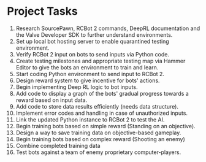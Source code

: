 # Project Tasks

1. Research SourcePawn, RCBot 2 commands, DeepRL documentation and the Valve Developer SDK to further understand environments.
2. Set up local bot hosting server to enable quarantined testing environment.
3. Verify RCBot 2 input on bots to send inputs via Python code.
4. Create testing milestones and appropriate testing map via Hammer Editor to give the bots an environment to train and learn.
5. Start coding Python environment to send input to RCBot 2.
6. Design reward system to give incentive for bots' actions.
7. Begin implementing Deep RL logic to bot inputs.
8. Add code to display a graph of the bots' gradual progress towards a reward based on input data.
9. Add code to store data results efficiently (needs data structure).
10. Implement error codes and handling in case of unauthorized inputs.
11. Link the updated Python instance to RCBot 2 to test the AI.
12. Begin training bots based on simple reward (Standing on an objective).
13. Design a way to save training data on objective-based gameplay.
14. Begin training bots based on complex reward (Shooting an enemy)
15. Combine completed training data
16. Test bots against a team of enemy proprietary computer-players.
